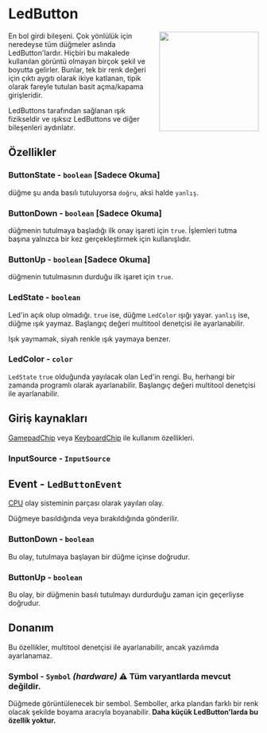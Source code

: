 # LedButton

<img src="https://docs.retrogadgets.game/api/modules/LedButton.png" width="200" align="right">

En bol girdi bileşeni. Çok yönlülük için neredeyse tüm düğmeler aslında LedButton'lardır. Hiçbiri bu makalede kullanılan görüntü olmayan birçok şekil ve boyutta gelirler. Bunlar, tek bir renk değeri için çıktı aygıtı olarak ikiye katlanan, tipik olarak fareyle tutulan basit açma/kapama girişleridir.

LedButtons tarafından sağlanan ışık fizikseldir ve ışıksız LedButtons ve diğer bileşenleri aydınlatır.

## Özellikler

### ButtonState - `boolean` **[Sadece Okuma]**
düğme şu anda basılı tutuluyorsa `doğru`, aksi halde `yanlış`.

### ButtonDown - `boolean` **[Sadece Okuma]**
düğmenin tutulmaya başladığı ilk onay işareti için `true`. İşlemleri tutma başına yalnızca bir kez gerçekleştirmek için kullanışlıdır.

### ButtonUp - `boolean` **[Sadece Okuma]**
düğmenin tutulmasının durduğu ilk işaret için `true`.

### LedState - `boolean`
Led'in açık olup olmadığı. `true` ise, düğme `LedColor` ışığı yayar. `yanlış` ise, düğme ışık yaymaz. Başlangıç ​​değeri multitool denetçisi ile ayarlanabilir.

Işık yaymamak, siyah renkle ışık yaymaya benzer.

### LedColor - `color`
`LedState` `true` olduğunda yayılacak olan Led'in rengi. Bu, herhangi bir zamanda programlı olarak ayarlanabilir. Başlangıç ​​değeri multitool denetçisi ile ayarlanabilir.


## Giriş kaynakları
[GamepadChip](../misc/GamepadChip.md) veya [KeyboardChip](../misc/KeyboardChip.md) ile kullanım özellikleri.

### InputSource - `InputSource`

## Event - `LedButtonEvent`
[CPU](../misc/CPU.md) olay sisteminin parçası olarak yayılan olay.

Düğmeye basıldığında veya bırakıldığında gönderilir.

### ButtonDown - `boolean`
Bu olay, tutulmaya başlayan bir düğme içinse doğrudur.
### ButtonUp - `boolean`
Bu olay, bir düğmenin basılı tutulmayı durdurduğu zaman için geçerliyse doğrudur.

## Donanım
Bu özellikler, multitool denetçisi ile ayarlanabilir, ancak yazılımda ayarlanamaz.

### Symbol - `Symbol` *(hardware)* ⚠️ Tüm varyantlarda mevcut değildir.
Düğmede görüntülenecek bir sembol. Semboller, arka plandan farklı bir renk olacak şekilde boyama aracıyla boyanabilir. **Daha küçük LedButton'larda bu özellik yoktur.**
